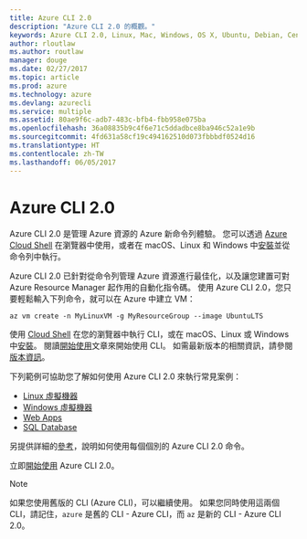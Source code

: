 ```yaml
---
title: Azure CLI 2.0
description: "Azure CLI 2.0 的概觀。"
keywords: Azure CLI 2.0, Linux, Mac, Windows, OS X, Ubuntu, Debian, CentOS, RHEL, SUSE, CoreOS, Docker, Windows, Python, PIP
author: rloutlaw
ms.author: routlaw
manager: douge
ms.date: 02/27/2017
ms.topic: article
ms.prod: azure
ms.technology: azure
ms.devlang: azurecli
ms.service: multiple
ms.assetid: 80ae9f6c-adb7-483c-bfb4-fbb958e075ba
ms.openlocfilehash: 36a08835b9c4f6e71c5ddadbce8ba946c52a1e9b
ms.sourcegitcommit: 4fd631a58cf19c494162510d073fbbbdf0524d16
ms.translationtype: HT
ms.contentlocale: zh-TW
ms.lasthandoff: 06/05/2017
---
```

# <a name="azure-cli-20"></a>Azure CLI 2.0

Azure CLI 2.0 是管理 Azure 資源的 Azure 新命令列體驗。
您可以透過 [Azure Cloud Shell](/azure/cloud-shell/overview) 在瀏覽器中使用，或者在 macOS、Linux 和 Windows 中[安裝](install-azure-cli.md)並從命令列中執行。

Azure CLI 2.0 已針對從命令列管理 Azure 資源進行最佳化，以及讓您建置可對 Azure Resource Manager 起作用的自動化指令碼。 使用 Azure CLI 2.0，您只要輕鬆輸入下列命令，就可以在 Azure 中建立 VM：

```azurecli-interactive
az vm create -n MyLinuxVM -g MyResourceGroup --image UbuntuLTS
```

使用 [Cloud Shell](/azure/cloud-shell/overview) 在您的瀏覽器中執行 CLI，或在 macOS、Linux 或 Windows 中[安裝](install-azure-cli.md)。
閱讀[開始使用](get-started-with-azure-cli.md)文章來開始使用 CLI。
如需最新版本的相關資訊，請參閱[版本資訊](release-notes-azure-cli.md)。

下列範例可協助您了解如何使用 Azure CLI 2.0 來執行常見案例：
- [Linux 虛擬機器](/azure/virtual-machines/virtual-machines-linux-cli-samples?toc=%2fcli%2fazure%2ftoc.json&bc=%2fcli%2fazure%2fbreadcrumb%2ftoc.json)
- [Windows 虛擬機器](/azure/virtual-machines/virtual-machines-windows-cli-samples?toc=%2fcli%2fazure%2ftoc.json&bc=%2fcli%2fazure%2fbreadcrumb%2ftoc.json)
- [Web Apps](/azure/app-service-web/app-service-cli-samples?toc=%2fcli%2fazure%2ftoc.json&bc=%2fcli%2fazure%2fbreadcrumb%2ftoc.json)
- [SQL Database](/azure/sql-database/sql-database-cli-samples?toc=%2fcli%2fazure%2ftoc.json&bc=%2fcli%2fazure%2fbreadcrumb%2ftoc.json)

另提供詳細的[參考](/cli/azure/)，說明如何使用每個個別的 Azure CLI 2.0 命令。

立即[開始使用](get-started-with-azure-cli.md) Azure CLI 2.0。


> [!NOTE]
> 如果您使用舊版的 CLI (Azure CLI)，可以繼續使用。
> 如果您同時使用這兩個 CLI，請記住，`azure` 是舊的 CLI - Azure CLI，而 `az` 是新的 CLI - Azure CLI 2.0。 